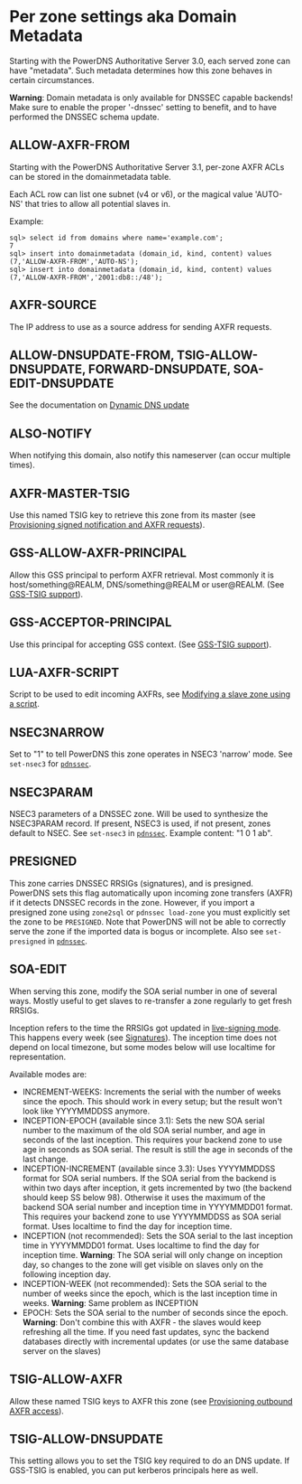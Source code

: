 # Per zone settings aka Domain Metadata
Starting with the PowerDNS Authoritative Server 3.0, each served zone can have "metadata". Such metadata determines how this zone behaves in certain circumstances.

**Warning**: Domain metadata is only available for DNSSEC capable backends! Make sure to enable the proper '-dnssec' setting to benefit, and to have performed the DNSSEC schema update.

## ALLOW-AXFR-FROM
Starting with the PowerDNS Authoritative Server 3.1, per-zone AXFR ACLs can be stored in the domainmetadata table.

Each ACL row can list one subnet (v4 or v6), or the magical value 'AUTO-NS' that tries to allow all potential slaves in.

Example:

```
sql> select id from domains where name='example.com';
7
sql> insert into domainmetadata (domain_id, kind, content) values (7,'ALLOW-AXFR-FROM','AUTO-NS');
sql> insert into domainmetadata (domain_id, kind, content) values (7,'ALLOW-AXFR-FROM','2001:db8::/48');
```

## AXFR-SOURCE
The IP address to use as a source address for sending AXFR requests.

## ALLOW-DNSUPDATE-FROM, TSIG-ALLOW-DNSUPDATE, FORWARD-DNSUPDATE, SOA-EDIT-DNSUPDATE
See the documentation on [Dynamic DNS update](dnsupdate.md)

## ALSO-NOTIFY
When notifying this domain, also notify this nameserver (can occur multiple times).

## AXFR-MASTER-TSIG
Use this named TSIG key to retrieve this zone from its master (see [Provisioning signed notification and AXFR requests](modes-of-operation.md#provisioning-signed-notification-and-axfr-requests)).

## GSS-ALLOW-AXFR-PRINCIPAL
Allow this GSS principal to perform AXFR retrieval. Most commonly it is host/something@REALM, DNS/something@REALM or user@REALM. (See [GSS-TSIG support](gss-tsig.md)).

## GSS-ACCEPTOR-PRINCIPAL
Use this principal for accepting GSS context. (See [GSS-TSIG support](gss-tsig.md)).

## LUA-AXFR-SCRIPT
Script to be used to edit incoming AXFRs, see [Modifying a slave zone using a script](modes-of-operation.md#modifying-a-slave-zone-using-a-script).

## NSEC3NARROW
Set to "1" to tell PowerDNS this zone operates in NSEC3 'narrow' mode. See `set-nsec3` for [`pdnssec`](dnssec.md#pdnssec).

## NSEC3PARAM
NSEC3 parameters of a DNSSEC zone. Will be used to synthesize the NSEC3PARAM record. If present, NSEC3 is used, if not present, zones default to NSEC. See `set-nsec3` in [`pdnssec`](dnssec.md#pdnssec). Example content: "1 0 1 ab".

## PRESIGNED
This zone carries DNSSEC RRSIGs (signatures), and is presigned. PowerDNS sets this flag automatically upon incoming zone transfers (AXFR) if it detects DNSSEC records in the zone. However, if you import a presigned zone using `zone2sql` or `pdnssec load-zone` you must explicitly set the zone to be `PRESIGNED`. Note that PowerDNS will not be able to correctly serve the zone if the imported data is bogus or incomplete. Also see `set-presigned` in [`pdnssec`](dnssec.md#pdnssec).

## SOA-EDIT
When serving this zone, modify the SOA serial number in one of several ways. Mostly useful to get slaves to re-transfer a zone regularly to get fresh RRSIGs.

Inception refers to the time the RRSIGs got updated in [live-signing mode](dnssec.md#records-keys-signatures-hashes-within-powerdnssec-in-online-signing-mode). This happens every week (see [Signatures](dnssec.md#signatures)). The inception time does not depend on local timezone, but some modes below will use localtime for representation.

Available modes are:

* INCREMENT-WEEKS: Increments the serial with the number of weeks since the epoch. This should work in every setup; but the result won't look like YYYYMMDDSS anymore.
* INCEPTION-EPOCH (available since 3.1): Sets the new SOA serial number to the maximum of the old SOA serial number, and age in seconds of the last inception. This requires your backend zone to use age in seconds as SOA serial. The result is still the age in seconds of the last change.
* INCEPTION-INCREMENT (available since 3.3): Uses YYYYMMDDSS format for SOA serial numbers. If the SOA serial from the backend is within two days after inception, it gets incremented by two (the backend should keep SS below 98). Otherwise it uses the maximum of the backend SOA serial number and inception time in YYYYMMDD01 format. This requires your backend zone to use YYYYMMDDSS as SOA serial format. Uses localtime to find the day for inception time.
* INCEPTION (not recommended): Sets the SOA serial to the last inception time in YYYYMMDD01 format. Uses localtime to find the day for inception time. **Warning**: The SOA serial will only change on inception day, so changes to the zone will get visible on slaves only on the following inception day.
* INCEPTION-WEEK (not recommended): Sets the SOA serial to the number of weeks since the epoch, which is the last inception time in weeks. **Warning**: Same problem as INCEPTION
* EPOCH: Sets the SOA serial to the number of seconds since the epoch. **Warning**: Don't combine this with AXFR - the slaves would keep refreshing all the time. If you need fast updates, sync the backend databases directly with incremental updates (or use the same database server on the slaves)

## TSIG-ALLOW-AXFR
Allow these named TSIG keys to AXFR this zone (see [Provisioning outbound AXFR access](modes-of-operation.md#provisioning-outbound-axfr-access)).

## TSIG-ALLOW-DNSUPDATE
This setting allows you to set the TSIG key required to do an DNS update. If GSS-TSIG is enabled, you can put kerberos principals here as well.
